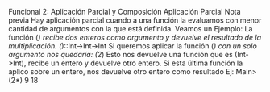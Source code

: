 Funcional 2: 
Aplicación Parcial y Composición
Aplicación Parcial
Nota previa Hay aplicación parcial cuando a una función la evaluamos con menor cantidad de argumentos con la que está definida. 
Veamos un Ejemplo: 
La función (*) recibe dos enteros como argumento y devuelve el resultado de la multiplicación. 
(*)::Int->Int->Int 
Si queremos aplicar la función (*) con un solo argumento nos quedaría: 
(2*) Esto nos devuelve una función que es (Int->Int), recibe un entero y devuelve otro entero. 
Si esta última función la aplico sobre un entero, nos devuelve otro entero como resultado Ej: Main> (2*) 9 18 